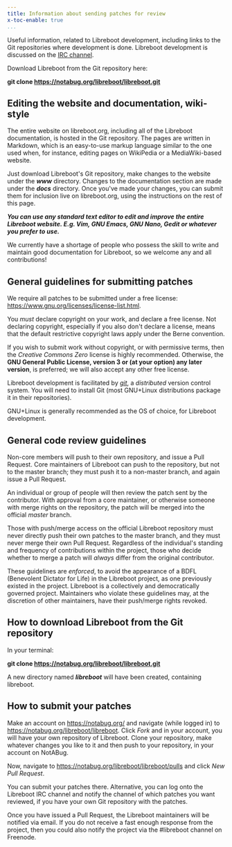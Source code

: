 ```yaml
---
title: Information about sending patches for review
x-toc-enable: true
...
```


Useful information, related to Libreboot development, including links to the
Git repositories where development is done. Libreboot development is discussed
on the [IRC channel](https://webchat.freenode.net/?channels=libreboot).

Download Libreboot from the Git repository here:

**git clone https://notabug.org/libreboot/libreboot.git**

Editing the website and documentation, wiki-style
-------------------------------------------------

The entire website on libreboot.org, including all of the Libreboot
documentation, is hosted in the Git repository. The pages are written in
Markdown, which is an easy-to-use markup language similar to the one used
when, for instance, editing pages on WikiPedia or a MediaWiki-based website.

Just download Libreboot's Git repository, make changes to the website under
the ***www*** directory. Changes to the documentation section are made under
the ***docs*** directory. Once you've made your changes, you can submit them
for inclusion live on libreboot.org, using the instructions on the rest of this
page.

***You can use any standard text editor to edit and improve the entire
Libreboot website. E.g. Vim, GNU Emacs, GNU Nano, Gedit or whatever you
prefer to use.***

We currently have a shortage of people who possess the skill to write and
maintain good documentation for Libreboot, so we welcome any and all
contributions!

General guidelines for submitting patches
-----------------------------------------

We require all patches to be submitted under a free license:
<https://www.gnu.org/licenses/license-list.html>.

You *must* declare copyright on your work, and declare a free license. Not
declaring copyright, especially if you also don't declare a license, means that
the default restrictive copyright laws apply under the Berne convention.

If you wish to submit work without copyright, or with permissive terms, then
the *Creative Commons Zero* license is highly recommended. Otherwise, the **GNU
General Public License, version 3 or (at your option) any later version**, is
preferred; we will also accept any other free license.

Libreboot development is facilitated by *[git](https://git-scm.com/)*, a
*distributed* version control system. You will need to install Git (most
GNU+Linux distributions package it in their repositories).

GNU+Linux is generally recommended as the OS of choice, for Libreboot
development.

General code review guidelines
------------------------------

Non-core members will push to their own repository, and issue a Pull Request.
Core maintainers of Libreboot can push to the repository, but not to the master
branch; they must push it to a non-master branch, and again issue a Pull
Request.

An individual or group of people will then review the patch sent by the
contributor. With approval from a core maintainer, or otherwise someone with
merge rights on the repository, the patch will be merged into the official
*master* branch.

Those with push/merge access on the official Libreboot repository must never
directly push their own patches to the master branch, and they must never
merge their own Pull Request. Regardless of the individual's standing and
frequency of contributions within the project, those who decide whether to
merge a patch will *always* differ from the original contributor.

These guidelines are *enforced*, to avoid the appearance of a BDFL (Benevolent
Dictator for Life) in the Libreboot project, as one previously existed in the
project. Libreboot is a collectively and democratically governed project.
Maintainers who violate these guidelines may, at the discretion of other
maintainers, have their push/merge rights revoked.

How to download Libreboot from the Git repository
-------------------------------------------------

In your terminal:

**git clone https://notabug.org/libreboot/libreboot.git**

A new directory named ***libreboot*** will have been created, containing
libreboot.

How to submit your patches 
--------------------------

Make an account on <https://notabug.org/> and navigate (while logged in) to
<https://notabug.org/libreboot/libreboot>. Click *Fork* and in your account,
you will have your own repository of Libreboot. Clone your repository, make
whatever changes you like to it and then push to your repository, in your
account on NotABug.

Now, navigate to <https://notabug.org/libreboot/libreboot/pulls> and click
*New Pull Request*. 

You can submit your patches there. Alternative, you can log onto the Libreboot
IRC channel and notify the channel of which patches you want reviewed, if you
have your own Git repository with the patches.

Once you have issued a Pull Request, the Libreboot maintainers will be notified
via email. If you do not receive a fast enough response from the project, then
you could also notify the project via the #libreboot channel on Freenode.
